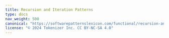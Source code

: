 ```yaml
---
title: Recursion and Iteration Patterns
type: docs
nav_weight: 500
canonical: "https://softwarepatternslexicon.com/functional/recursion-and-iteration-patterns"
license: "© 2024 Tokenizer Inc. CC BY-NC-SA 4.0"
---
```

